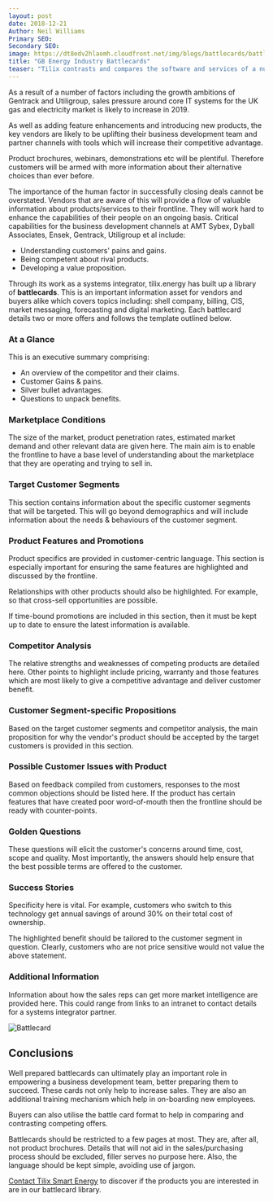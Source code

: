 ```yaml
---
layout: post
date: 2018-12-21
Author: Neil Williams  
Primary SEO:  
Secondary SEO:
image: https://dt8edv2hlaomh.cloudfront.net/img/blogs/battlecards/battlecard.jpg
title: "GB Energy Industry Battlecards"
teaser: "Tilix contrasts and compares the software and services of a number of technology vendors in the GB energy industry."
---
```

As a result of a number of factors including the growth ambitions of Gentrack and Utiligroup, sales pressure around core IT systems for the UK gas and electricity market is likely to increase in 2019.

As well as adding feature enhancements and introducing new products, the key vendors are likely to be uplifting their business development team and partner channels with tools which will increase their competitive advantage.

Product brochures, webinars, demonstrations etc will be plentiful. Therefore customers will be armed with more information about their alternative choices than ever before.

The importance of the human factor in successfully closing deals cannot be overstated. Vendors that are aware of this will provide a flow of valuable information about products/services to their frontline. They will work hard to enhance the capabilities of their people on an ongoing basis. Critical capabilities for the business development channels at AMT Sybex, Dyball Associates, Ensek, Gentrack, Utiligroup et al include:

- Understanding customers' pains and gains.
- Being competent about rival products.
- Developing a value proposition.

Through its work as a systems integrator, tilix.energy has built up a library of **battlecards**. This is an important information asset for vendors and buyers alike which covers topics including: shell company, billing, CIS, market messaging, forecasting and digital marketing. Each battlecard details two or more offers and follows the template outlined below.

### At a Glance
This is an executive summary comprising:
- An overview of the competitor and their claims.
- Customer Gains & pains.
- Silver bullet advantages.
- Questions to unpack benefits.

### Marketplace Conditions
The size of the market, product penetration rates, estimated market demand and other relevant data are given here. The main aim is to enable the frontline to have a base level of understanding about the marketplace that they are operating and trying to sell in.

### Target Customer Segments
This section contains information about the specific customer segments that will be targeted. This will go beyond demographics and will include information about the needs & behaviours of the customer segment.

### Product Features and Promotions
Product specifics are provided in customer-centric language. This section is especially important for ensuring the same features are highlighted and discussed by the frontline.

Relationships with other products should also be highlighted. For example, so that cross-sell opportunities are possible.

If time-bound promotions are included in this section, then it must be kept up to date to ensure the latest information is available.

### Competitor Analysis
The relative strengths and weaknesses of competing products are detailed here. Other points to highlight include pricing, warranty and those features which are most likely to give a competitive advantage and deliver customer benefit.

### Customer Segment-specific Propositions
Based on the target customer segments and competitor analysis, the main proposition for why the vendor's product should be accepted by the target customers is provided in this section.

### Possible Customer Issues with Product
Based on feedback compiled from customers, responses to the most common objections should be listed here. If the product has certain features that have created poor word-of-mouth then the frontline should be ready with counter-points.

### Golden Questions
These questions will elicit the customer's concerns around time, cost, scope and quality. Most importantly, the answers should help ensure that the best possible terms are offered to the customer.

### Success Stories
Specificity here is vital. For example, customers who switch to this technology get annual savings of around 30% on their total cost of ownership.

The highlighted benefit should be tailored to the customer segment in question. Clearly, customers who are not price sensitive would not value the above statement.

### Additional Information
Information about how the sales reps can get more market intelligence are provided here. This could range from links to an intranet to contact details for a systems integrator partner.

![Battlecard](https://dt8edv2hlaomh.cloudfront.net/img/blogs/battlecards/battlecard.png)

## Conclusions
Well prepared battlecards can ultimately play an important role in empowering a business development team, better preparing them to succeed. These cards not only help to increase sales. They are also an additional training mechanism which help in on-boarding new employees.

Buyers can also utilise the battle card format to help in comparing and contrasting competing offers.

Battlecards should be restricted to a few pages at most. They are, after all, not product brochures. Details that will not aid in the sales/purchasing process should be excluded, filler serves no purpose here. Also, the language should be kept simple, avoiding use of jargon.

[Contact Tilix Smart Energy](/contact) to discover if the products you are interested in are in our battlecard library.
